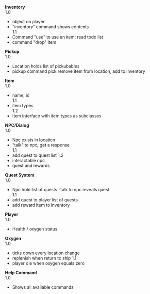 **Inventory**    
1.0  
- object on player
- "inventory" command shows contents  
1.1  
- Command "use" to use an item: read todo list
- command "drop" item  

**Pickup**     
1.0  
- Location holds list of pickubables
- pickup command pick remove item from location, add to inventory

**Item**    
1.0    
- name, id  
1.1    
- item types  
1.2    
- Item interface with item types as subclasses

**NPC/Dialog**     
1.0  
- Npc exists in location
- "talk" to npc, get a response  
1.1  
- add quest to quest list
1.2
- interactable npc
- quest and rewards

**Quest System**     
1.0  
- Npc hold list of quests
-talk to npc reveals quest  
1.1  
- add quest to player list of quests
- add reward item to inventory

**Player**   
1.0
- Health / oxygen status

**Oxygen**   
1.0
- ticks down every location change
- replenish when return to ship 
1.1
- player die when oxygen equals zero

**Help Command**   
1.0  
- Shows all available commands
